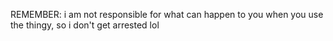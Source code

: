 REMEMBER:
i am not responsible for what can happen to you when you use the thingy, so i don't get arrested lol
